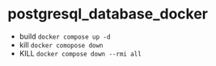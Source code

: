 # postgresql_database_docker
- build ```docker compose up -d```
- kill ```docker comopose down```
- KILL ```docker compose down --rmi all```
